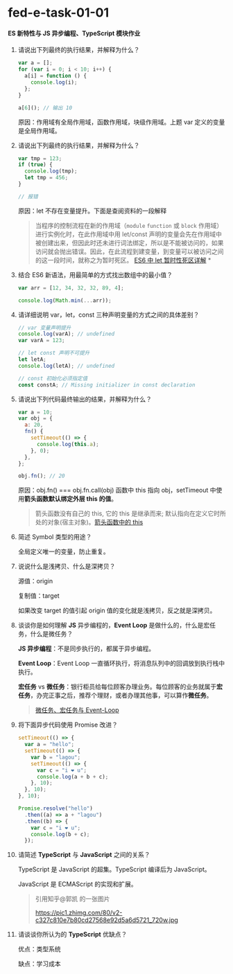 # fed-e-task-01-01

#### ES 新特性与 JS 异步编程、TypeScript 模块作业

1. 请说出下列最终的执行结果，并解释为什么？

   ```javascript
   var a = [];
   for (var i = 0; i < 10; i++) {
     a[i] = function () {
       console.log(i);
     };
   }

   a[6](); // 输出 10
   ```

   原因：作用域有全局作用域，函数作用域，块级作用域。上题 var 定义的变量是全局作用域。

2) 请说出下列最终的执行结果，并解释为什么？

   ```javascript
   var tmp = 123;
   if (true) {
     console.log(tmp);
     let tmp = 456;
   }

   // 报错
   ```

   原因：let 不存在变量提升。下面是查阅资料的一段解释

   > 当程序的控制流程在新的作用域（`module` `function` 或 `block` 作用域）进行实例化时，在此作用域中用 let/const 声明的变量会先在作用域中被创建出来，但因此时还未进行词法绑定，所以是不能被访问的，如果访问就会抛出错误。因此，在此流程到建变量，到变量可以被访问之间的这一段时间，就称之为暂时死区。
   > [ES6 中 let 暂时性死区详解](https://segmentfault.com/a/1190000015603779) \*

3. 结合 ES6 新语法，用最简单的方式找出数组中的最小值？

   ```javascript
   var arr = [12, 34, 32, 32, 89, 4];

   console.log(Math.min(...arr));
   ```

4) 请详细说明 var，let，const 三种声明变量的方式之间的具体差别？

   ```javascript
   // var 变量声明提升
   console.log(varA); // undefined
   var varA = 123;

   // let const 声明不可提升
   let letA;
   console.log(letA); // undefined

   // const 初始化必须指定值
   const constA; // Missing initializer in const declaration
   ```

5. 请说出下列代码最终输出的结果，并解释为什么？

   ```javascript
   var a = 10;
   var obj = {
     a: 20,
     fn() {
       setTimeout(() => {
         console.log(this.a);
       }, 0);
     },
   };

   obj.fn(); // 20
   ```

   原因：obj.fn() === obj.fn.call(obj) 函数中 this 指向 obj，setTimeout 中使用**箭头函数默认绑定外层 this 的值**。

   > 箭头函数没有自己的 this, 它的 this 是继承而来; 默认指向在定义它时所处的对象(宿主对象)。[箭头函数中的 this](https://juejin.im/post/5c8f5ee5f265da612254a9ba)

6) 简述 Symbol 类型的用途？

   全局定义唯一的变量，防止重复。

7. 说说什么是浅拷贝、什么是深拷贝？

   源值：origin

   复制值：target

   如果改变 target 的值引起 origin 值的变化就是浅拷贝，反之就是深拷贝。

8) 谈谈你是如何理解 **JS** 异步编程的，**Event Loop** 是做什么的，什么是宏任务，什么是微任务？

   **JS 异步编程**：不是同步执行的，都属于异步编程。

   **Event Loop**：Event Loop 一直循环执行，将消息队列中的回调放到执行栈中执行。

   **宏任务** vs **微任务**：银行柜员给每位顾客办理业务。每位顾客的业务就属于**宏任务**，办完正事之后，推荐个理财，或者办理其他事，可以算作**微任务**。

   > [微任务、宏任务与 Event-Loop](https://juejin.im/post/5b73d7a6518825610072b42b)

9. 将下面异步代码使用 Promise 改进？

   ```javascript
   setTimeout(() => {
     var a = "hello";
     setTimeout(() => {
       var b = "lagou";
       setTimeout(() => {
         var c = "i ❤️ u";
         console.log(a + b + c);
       }, 10);
     }, 10);
   }, 10);

   Promise.resolve("hello")
     .then((a) => a + "lagou")
     .then((b) => {
       var c = "i ❤️ u";
       console.log(b + c);
     });
   ```

10) 请简述 **TypeScript** 与 **JavaScript** 之间的关系？

    TypeScript 是 JavaScript 的超集。TypeScript 编译后为 JavaScript。

    JavaScript 是 ECMAScript 的实现和扩展。

    > 引用知乎@郭凯 的一张图片
    >
    > https://pic1.zhimg.com/80/v2-c327c810e7b80cd27568e92d5a6d5721_720w.jpg

11. 请谈谈你所认为的 **TypeScript** 优缺点？

    优点：类型系统

    缺点：学习成本
